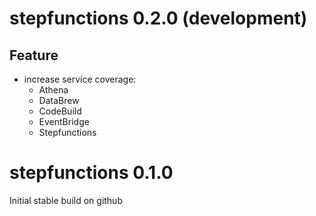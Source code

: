 # stepfunctions 0.2.0 (development)

## Feature
* increase service coverage:
  * Athena
  * DataBrew
  * CodeBuild
  * EventBridge
  * Stepfunctions
  
# stepfunctions 0.1.0

Initial stable build on github
